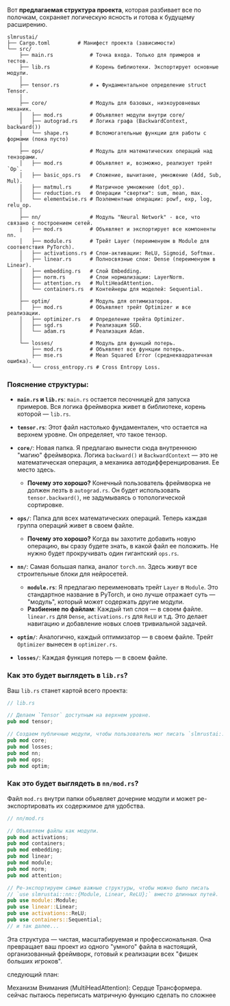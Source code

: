 Вот **предлагаемая структура проекта**, которая разбивает все по полочкам, сохраняет логическую ясность и готова к будущему расширению.

```
slmrustai/
├── Cargo.toml         # Манифест проекта (зависимости)
└── src/
    ├── main.rs            # Точка входа. Только для примеров и тестов.
    ├── lib.rs             # Корень библиотеки. Экспортирует основные модули.
    │
    ├── tensor.rs          # ★ Фундаментальное определение struct Tensor.
    │
    ├── core/              # Модуль для базовых, низкоуровневых механик.
    │   ├── mod.rs         # Объявляет модули внутри core/
    │   ├── autograd.rs    # Логика графа (BackwardContext, backward())
    │   └── shape.rs       # Вспомогательные функции для работы с формами (пока пусто)
    │
    ├── ops/               # Модуль для математических операций над тензорами.
    │   ├── mod.rs         # Объявляет и, возможно, реализует трейт `Op`.
    │   ├── basic_ops.rs   # Сложение, вычитание, умножение (Add, Sub, Mul).
    │   ├── matmul.rs      # Матричное умножение (dot_op).
    │   ├── reduction.rs   # Операции "свертки": sum, mean, max.
    │   └── elementwise.rs # Поэлементные операции: powf, exp, log, relu_op.
    │
    ├── nn/                # Модуль "Neural Network" - все, что связано с построением сетей.
    │   ├── mod.rs         # Объявляет и экспортирует все компоненты nn.
    │   ├── module.rs      # Трейт Layer (переименуем в Module для соответствия PyTorch).
    │   ├── activations.rs # Слои-активации: ReLU, Sigmoid, Softmax.
    │   ├── linear.rs      # Полносвязные слои: Dense (переименуем в Linear).
    │   ├── embedding.rs   # Слой Embedding.
    │   ├── norm.rs        # Слои нормализации: LayerNorm.
    │   ├── attention.rs   # MultiHeadAttention.
    │   └── containers.rs  # Контейнеры для моделей: Sequential.
    │
    ├── optim/             # Модуль для оптимизаторов.
    │   ├── mod.rs         # Объявляет трейт Optimizer и все реализации.
    │   ├── optimizer.rs   # Определение трейта Optimizer.
    │   ├── sgd.rs         # Реализация SGD.
    │   └── adam.rs        # Реализация Adam.
    │
    └── losses/            # Модуль для функций потерь.
        ├── mod.rs         # Объявляет все функции потерь.
        ├── mse.rs         # Mean Squared Error (среднеквадратичная ошибка).
        └── cross_entropy.rs # Cross Entropy Loss.
```

### Пояснение структуры:

*   **`main.rs` и `lib.rs`**: `main.rs` остается песочницей для запуска примеров. Вся логика фреймворка живет в библиотеке, корень которой — `lib.rs`.

*   **`tensor.rs`**: Этот файл настолько фундаментален, что остается на верхнем уровне. Он определяет, *что* такое тензор.

*   **`core/`**: Новая папка. Я предлагаю вынести сюда внутреннюю "магию" фреймворка. Логика `backward()` и `BackwardContext` — это не математическая операция, а механика автодифференцирования. Ее место здесь.
    *   **Почему это хорошо?** Конечный пользователь фреймворка не должен лезть в `autograd.rs`. Он будет использовать `tensor.backward()`, не задумываясь о топологической сортировке.

*   **`ops/`**: Папка для всех математических операций. Теперь каждая группа операций живет в своем файле.
    *   **Почему это хорошо?** Когда вы захотите добавить новую операцию, вы сразу будете знать, в какой файл ее положить. Не нужно будет прокручивать один гигантский `ops.rs`.

*   **`nn/`**: Самая большая папка, аналог `torch.nn`. Здесь живут все строительные блоки для нейросетей.
    *   **`module.rs`**: Я предлагаю переименовать трейт `Layer` в `Module`. Это стандартное название в PyTorch, и оно лучше отражает суть — "модуль", который может содержать другие модули.
    *   **Разбиение по файлам**: Каждый тип слоя — в своем файле. `linear.rs` для `Dense`, `activations.rs` для `ReLU` и т.д. Это делает навигацию и добавление новых слоев тривиальной задачей.

*   **`optim/`**: Аналогично, каждый оптимизатор — в своем файле. Трейт `Optimizer` вынесен в `optimizer.rs`.

*   **`losses/`**: Каждая функция потерь — в своем файле.

### Как это будет выглядеть в `lib.rs`?

Ваш `lib.rs` станет картой всего проекта:

```rust
// lib.rs

// Делаем `Tensor` доступным на верхнем уровне.
pub mod tensor;

// Создаем публичные модули, чтобы пользователь мог писать `slmrustai::nn::Linear`.
pub mod core;
pub mod losses;
pub mod nn;
pub mod ops;
pub mod optim;
```

### Как это будет выглядеть в `nn/mod.rs`?

Файл `mod.rs` внутри папки объявляет дочерние модули и может ре-экспортировать их содержимое для удобства.

```rust
// nn/mod.rs

// Объявляем файлы как модули.
pub mod activations;
pub mod containers;
pub mod embedding;
pub mod linear;
pub mod module;
pub mod norm;
pub mod attention;

// Ре-экспортируем самые важные структуры, чтобы можно было писать
// `use slmrustai::nn::{Module, Linear, ReLU};` вместо длинных путей.
pub use module::Module;
pub use linear::Linear;
pub use activations::ReLU;
pub use containers::Sequential;
// и так далее...
```

Эта структура — чистая, масштабируемая и профессиональная. Она превращает ваш проект из одного "умного" файла в настоящий, организованный фреймворк, готовый к реализации всех "фишек больших игроков".



следующий план:

Механизм Внимания (MultiHeadAttention): Сердце Трансформера. сейчас пытаюсь переписать матричную функцию сделать по сложнее